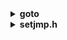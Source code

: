 <details>
  <summary><strong> goto </strong></summary>

Trong ngôn ngữ lập trình C, `goto` là một lệnh điều khiển luồng chương trình bằng cách nhảy trực tiếp tới một vị trí (label) đã định nghĩa trong cùng một hàm. Cú pháp cơ bản:

```c
goto label_name;
/* ... */
label_name:
    // đoạn mã thực thi khi nhảy tới đây
```
### Ưu điểm của goto

Không tốn tài nguyên của chương trình, làm code gọn hơn

Giảm độ sâu của lồng ghép, nếu dùng `goto`, vào nhiều chương trình cần lồng nhiều lớp `if`, `else`, `while` để có thể .

```c
#include <stdio.h>

int main()
{
   int i = 0;

   // Đặt nhãn
   start:
      if (i >= 5)
      {
         goto end;  // Chuyển control đến nhãn "end"
      }

      printf("%d ", i);
      i++;

      goto start;  // Chuyển control đến nhãn "start"

   // Nhãn "end"
   end:
      printf("\n");
   return 0;
}
```
Ở đoạn code trên, cho đến khi thỏa điều kiện i>=5 thì chương trình sẽ liên tục nhảy về label 'start'. Chỉ khi thỏa điều kiện thì chương trình mới nhảy quay label `start` về label `end` và kết thúc chương trình.

```c
0 1 2 3 4 
```
Ở một ví dụ khác với chương trình lồng nhiều lớp vòng lặp

```c
#include <stdio.h>
int i;
int j;

int main()
{
    while(1)
    {
        for( i = 0; i<5; i++)
        {
            for( j = 0; j<5; j++)
            {
                if(i==3 && j==3) goto exit;
            }
        }
    }

    exit:
        printf("Stop at i = %d and j = %d\n", i,j);

   return 0;
}
```
Ở chương trình trên mặc dù được lồng bởi hai vòng lặp `for` và một vòng lặp `while` ta có thể thoát khỏi cả ba vòng lặp một lúc mà không cần đợi cả ba vòng lặp chạy hết.

```
Stop at i = 3 and j = 3
```
### Nhược điểm của goto
`goto` chỉ có thể sử dụng trong cùng một hàm, một phạm vi với label

Khi chương trình nhảy lung tung giữa các vị trí, người đọc phải dò tìm nhãn (label) để hiểu dòng chảy, làm tăng thời gian đọc và hiểu mã
</details>
<details>
  <summary><strong> setjmp.h </strong></summary>
  
`setjmp.h` là một thư viện trong ngôn ngữ lập trình C, cung cấp hai hàm chính là `setjmp` và `longjmp`. `setjmp` và `longjmp` dùng để lưu và khôi phục trạng thái thực thi (program state), giúp chương trình "nhảy" về một điểm đã lưu trước đó. Đây là một cách xử lý nhảy xa (non-local jump), giống như goto, nhưng mạnh hơn vì nó nhảy giữa các hàm khác nhau.

`setjmp(jmp_buf env)`: Lưu trạng thái chương trình vào biến `env` để có thể quay lại bằng longjmp.
+ Trả về 0 khi được gọi lần đầu.
+ Trả về một giá trị khác 0 khi quay lại từ `longjmp`.

`longjmp(jmp_buf env, int value)`: Khôi phục trạng thái đã lưu, và làm cho `setjmp` trả về `value`.

```c
#include <stdio.h>
#include <setjmp.h>

jmp_buf buf;
```
Khai báo biến `buf` kiểu `jmp_buf` đây sẽ là biến dùng để lưu vị trí và trạng thái của chương trình. Biến này bắt buộc phải khai báo toàn cục do các hàm của setjmp.h có thể sài ở các hàm khác nhau

```c
#include <stdio.h>
#include <setjmp.h>

// Biến lưu trạng thái
jmp_buf buf;

// Biến ngoại lệ dùng cho setjmp
int exception = 0;

// Gọi func2 sẽ longjmp về  ban đầu và trả exception = 2
void func2()
{
    printf("This is function 2\n");
    longjmp(buf, 2);
}

// Gọi func3 sẽ longjmp về  ban đầu và trả exception = 3
void func3()
{
    printf("This is function 3\n");
    longjmp(buf, 3);
}

// Gọi func1 để xử lý các exception được trả về
void func1()
{
    exception = setjmp(buf);
    if (exception == 0)
    {
        printf("This is function 1\n");
        printf("exception = %d\n", exception);
        func2();
    }
    else if (exception == 2)
    {
        printf("exception = %d\n", exception);
        func3();
    }
    else if (exception == 3)    // Hàm cuối cùng được thực thi trước khi kết thúc chương trình
    {
        printf("exception = %d\n", exception);
    }
}

int main(int argc, char const *argv[])
{
    func1();
    return 0;
}
```
```
This is function 1
exception = 0
This is function 2
exception = 2
This is function 3
exception = 3
```
Chỉ với các hàm trong `setjmp.h` ta có thể nhảy liên tiếp 3 hàm khác nhau
</details>
